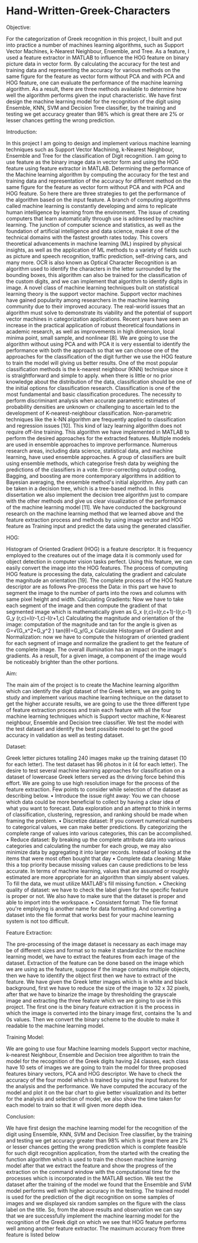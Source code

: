 # Hand-Written-Greek-Characters


Objective:

For the categorization of Greek recognition in this project, I built and put into practice a number of machines learning algorithms, such as Support Vector Machines, k-Nearest Neighbour, Ensemble, and Tree. As a feature, I used a feature extractor in MATLAB to influence the HOG feature on binary picture data in vector form. By calculating the accuracy for the test and training data and representing the accuracy for various methods on the same figure for the feature as vector form without PCA and with PCA and HOG feature, one can evaluate the performance of the machine learning algorithm. As a result, there are three methods available to determine how well the algorithm performs given the input characteristic. We have first design the machine learning model for the recognition of the digit using Ensemble, KNN, SVM and Decision Tree classifier, by the training and testing we get accuracy greater than 98% which is great there are 2% or lesser chances getting the wrong prediction.

Introduction:

In this project I am going to design and implement various machine learning techniques such as Support Vector Machining, k-Nearest Neighbour, Ensemble and Tree for the classification of Digit recognition. I am going to use feature as the binary image data in vector form and using the HOG feature using feature extractor in MATLAB. Determining the performance of the Machine learning algorithm by computing the accuracy for the test and training data and representation of the accuracy for different method on the same figure for the feature as vector form without PCA and with PCA and HOG feature. So here there are three strategies to get the performance of the algorithm based on the input feature.
	A branch of computing algorithms called machine learning is constantly developing and aims to replicate human intelligence by learning from the environment. The issue of creating computers that learn automatically through use is addressed by machine learning. The junction of computer science and statistics, as well as the foundation of artificial intelligence and data science, make it one of the technical domains with the fastest growth rates today. This covers theoretical advancements in machine learning (ML) inspired by physical insights, as well as the application of ML methods to a variety of fields such as picture and speech recognition, traffic prediction, self-driving cars, and many more. OCR is also known as Optical Character Recognition is an algorithm used to identify the characters in the letter surrounded by the bounding boxes, this algorithm can also be trained for the classification of the custom digits, and we can implement that algorithm to identify digits in image.
	A novel class of machine learning techniques built on statistical learning theory is the support vector machine. Support vector machines have gained popularity among researchers in the machine learning community due to their improved accuracy. The real-world issues that an algorithm must solve to demonstrate its viability and the potential of support vector machines in categorization applications. Recent years have seen an increase in the practical application of robust theoretical foundations in academic research, as well as improvements in high dimension, local minima point, small sample, and nonlinear [8]. We are going to use the algorithm without using PCA and with PCA it is very essential to identify the performance with both the approach so that we can choose one of the approaches for the classification of the digit further we use the HOG feature to train the model will giving us better results.
	One of the most popular classification methods is the k-nearest neighbour (KNN) technique since it is straightforward and simple to apply. when there is little or no prior knowledge about the distribution of the data, classification should be one of the initial options for classification research. Classification is one of the most fundamental and basic classification procedures. The necessity to perform discriminant analysis when accurate parametric estimates of probability densities are unknown or challenging to ascertain led to the development of K-nearest-neighbour classification. Non-parametric techniques like the k-NN algorithm are frequently applied to classification and regression issues [10]. This kind of lazy learning algorithm does not require off-line training. This algorithm we have implemented in MATLAB to perform the desired approaches for the extracted features.
	Multiple models are used in ensemble approaches to improve performance. Numerous research areas, including data science, statistical data, and machine learning, have used ensemble approaches. A group of classifiers are built using ensemble methods, which categorise fresh data by weighing the predictions of the classifiers in a vote. Error-correcting output coding, Bagging, and boosting are more contemporary algorithms in addition to Bayesian averaging, the ensemble method's initial algorithm. Any path can be taken in a decision tree, which is a tree-based method. In this dissertation we also implement the decision tree algorithm just to compare with the other methods and give us clear visualization of the performance of the machine learning model [11]. We have conducted the background research on the machine learning method that we learned above and the feature extraction process and methods by using image vector and HOG feature as Training input and predict the data using the generated classifier.


HOG:

Histogram of Oriented Gradient (HOG) is a feature descriptor. It is frequency employed to the creatures out of the image data it is commonly used for object detection in computer vision tasks perfect. Using this feature, we can easily convert the image into the HOG features. The process of computing HOG feature is processing the data, calculating the gradient and calculate the magnitude an orientation [19]. The complete process of the HOG feature descriptor are as follows
Pre-process the Data: in this part we have to segment the image to the number of parts into the rows and columns with same pixel height and width.
Calculating Gradients: Now we have to take each segment of the image and then compute the gradient of that segmented image which is mathematically given as
G_x (r,c)=I(r,c+1)-I(r,c-1)
G_y (r,c)=I(r-1,c)-I(r+1,c)
Calculating the magnitude and orientation of the image: computation of the magnitude and tan for the angle is given as
G=√(G_x^2+G_y^2 )
tan⁡(θ)=G_y/G_x
Calculate Histogram of Gradient and Normalization: now we have to compute the histogram of oriented gradient for each segment of image and normalize the gradient to get the feature of the complete image. The overall illumination has an impact on the image's gradients. As a result, for a given image, a component of the image would be noticeably brighter than the other portions.


Aim:


The main aim of the project is to create the Machine learning algorithm which can identify the digit dataset of the Greek letters, we are going to study and implement various machine learning technique on the dataset to get the higher accurate results, we are going to use the three different type of feature extraction process and train each feature with all the four machine learning techniques which is Support vector machine, K-Nearest neighbour, Ensemble and Decision tree classifier. We test the model with the test dataset and identify the best possible model to get the good accuracy in validation as well as testing dataset.

Dataset:

Greek letter pictures totalling 240 images make up the training dataset (10 for each letter). The test dataset has 96 photos in it (4 for each letter). The desire to test several machine learning approaches for classification on a dataset of lowercase Greek letters served as the driving force behind this effort. We are going to use high resolution image for the process of the feature extraction. Few points to consider while selection of the dataset as describing below.
•	Introduce the issue right away: You we can choose which data could be more beneficial to collect by having a clear idea of what you want to forecast. Data exploration and an attempt to think in terms of classification, clustering, regression, and ranking should be made when framing the problem.
•	Discretize dataset: If you convert numerical numbers to categorical values, we can make better predictions. By categorizing the complete range of values into various categories, this can be accomplished.
•	Reduce dataset: By breaking up the complete attribute data into various categories and calculating the number for each group, we may also minimize data by aggregating it into larger records. Instead of looking at the items that were most often bought that day
•	Complete data cleaning: Make this a top priority because missing values can cause predictions to be less accurate. In terms of machine learning, values that are assumed or roughly estimated are more appropriate for an algorithm than simply absent values. To fill the data, we must utilize MATLAB's fill missing function.
•	Checking quality of dataset: we have to check the label given for the specific feature is proper or not. We also have to make sure that the dataset is proper and able to import into the workspace.
•	Consistent format: The file format you're employing is another name for data formatting. And converting a dataset into the file format that works best for your machine learning system is not too difficult.

Feature Extraction:

The pre-processing of the image dataset is necessary as each image may be of different sizes and format so to make it standardize for the machine learning model, we have to extract the features from each image of the dataset. Extraction of the feature can be done based on the image which we are using as the feature, suppose if the image contains multiple objects, then we have to identify the object first then we have to extract of the feature. We have given the Greek letter images which is in white and black background, first we have to reduce the size of the image to 32 x 32 pixels, after that we have to binarize the image by thresholding the grayscale image and extracting the three feature which we are going to use in this project. The first one is the binary feature extraction it is the process in which the image is converted into the binary image first, contains the 1s and 0s values. Then we convert the binary scheme to the double to make it readable to the machine learning model. 


Training Model:

We are going to use four Machine learning models Support vector machine, k-nearest Neighbour, Ensemble and Decision tree algorithm to train the model for the recognition of the Greek digits having 24 classes, each class have 10 sets of images we are going to train the model for three proposed features binary vectors, PCA and HOG descriptor. We have to check the accuracy of the four model which is trained by using the input features for the analysis and the performance. We have computed the accuracy of the model and plot it on the bar chart to give better visualization and its better for the analysis and selection of model, we also show the time taken for each model to train so that it will given more depth idea. 

Conclusion:


We have first design the machine learning model for the recognition of the digit using Ensemble, KNN, SVM and Decision Tree classifier, by the training and testing we get accuracy greater than 98% which is great there are 2% or lesser chances getting the wrong prediction which is complete feasible for such digit recognition application, from the started with the creating the function algorithm which is used to  train the chosen machine learning model after that we extract the feature and show the progress of the extraction on the command window with the computational time for the processes which is incorporated in the MATLAB section. We test the dataset after the training of the model we found that the Ensemble and SVM model performs well with higher accuracy in the testing. The trained model is used for the prediction of the digit recognition on some samples of images and we displayed six random samples on the figure with the class label on the title. So, from the above results and observation we can say that we are successfully implement the machine learning model for the recognition of the Greek digit on which we see that HOG feature performs well among another feature extractor. The maximum accuracy from three feature is listed below
